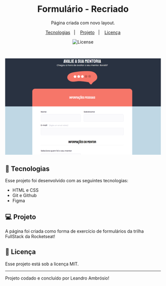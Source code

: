 <h1 align="center"> Formulário - Recriado </h1>

<p align="center">
Página criada com novo layout.
</p>

<p align="center">
  <a href="#-tecnologias">Tecnologias</a>&nbsp;&nbsp;&nbsp;|&nbsp;&nbsp;&nbsp;
  <a href="#-projeto">Projeto</a>&nbsp;&nbsp;&nbsp;|&nbsp;&nbsp;&nbsp;
  <a href="#memo-licença">Licença</a>
</p>

<p align="center">
  <img alt="License" src="https://img.shields.io/static/v1?label=license&message=MIT&color=49AA26&labelColor=000000">
</p>

<br>

<p align="center">
  <img src=".github/Captura de tela 2024-09-11 234222.png">
</p>

## 🚀 Tecnologias

Esse projeto foi desenvolvido com as seguintes tecnologias:

- HTML e CSS
- Git e Github
- Figma

## 💻 Projeto

A página foi criada como forma de exercício de formulários da trilha FullStack da Rocketseat!

## :memo: Licença

Esse projeto está sob a licença MIT.

---

Projeto codado e concluído por Leandro Ambrósio!
